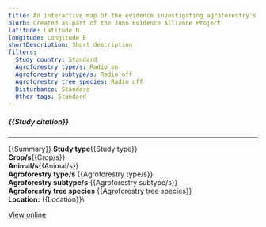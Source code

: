 ```yaml
---
title: An interactive map of the evidence investigating agroforestry's role in biodiversity and climate change mitigation and adaptation in low- and middle- income countries
blurb: Created as part of the Juno Evidence Alliance Project
latitude: Latitude N
longitude: Longitude E
shortDescription: Short description
filters:
  Study country: Standard 
  Agroforestry type/s: Radio_on
  Agroforestry subtype/s: Radio_off
  Agroforestry tree species: Radio_off
  Disturbance: Standard
  Other tags: Standard
---
```


##### {{Study citation}}

---

{{Summary}}
**Study type**{{Study type}}\
**Crop/s**{{Crop/s}}\
**Animal/s**{{Animal/s}}\
**Agroforestry type/s** {{Agroforestry type/s}}\
**Agroforestry subtype/s** {{Agroforestry subtype/s}}\
**Agroforestry tree species** {{Agroforestry tree species}}\
**Location:** {{Location}}\

[View online]({{Hyperlink}})

